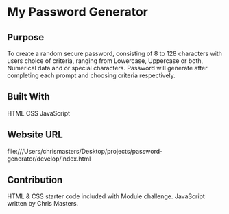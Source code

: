 # My Password Generator

## Purpose
To create a random secure password, consisting of 8 to 128 characters with users choice of criteria, ranging from Lowercase, Uppercase or both, Numerical data and or special characters. Password will generate after completing each prompt and choosing criteria respectively.

## Built With
HTML 
CSS 
JavaScript

## Website URL
file:///Users/chrismasters/Desktop/projects/password-generator/develop/index.html

## Contribution
HTML & CSS starter code included with Module challenge.
JavaScript written by Chris Masters.
